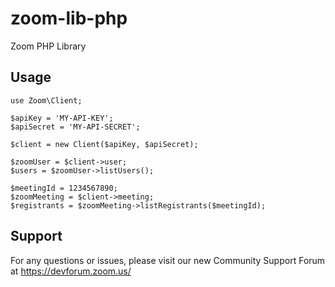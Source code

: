 # zoom-lib-php
Zoom PHP Library

## Usage

```
use Zoom\Client;

$apiKey = 'MY-API-KEY';
$apiSecret = 'MY-API-SECRET';

$client = new Client($apiKey, $apiSecret);

$zoomUser = $client->user;
$users = $zoomUser->listUsers();

$meetingId = 1234567890;
$zoomMeeting = $client->meeting;
$registrants = $zoomMeeting->listRegistrants($meetingId);
```

## Support
For any questions or issues, please visit our new Community Support Forum at https://devforum.zoom.us/
